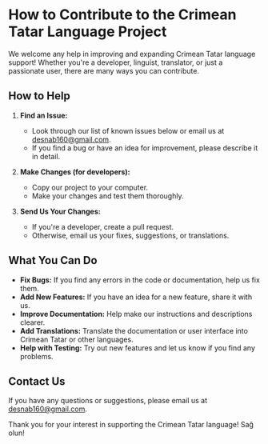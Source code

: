 # How to Contribute to the Crimean Tatar Language Project

We welcome any help in improving and expanding Crimean Tatar language support! Whether you're a developer, linguist, translator, or just a passionate user, there are many ways you can contribute.

## How to Help

1. **Find an Issue:**
   - Look through our list of known issues below or email us at desnab160@gmail.com.
   - If you find a bug or have an idea for improvement, please describe it in detail.

2. **Make Changes (for developers):**
   - Copy our project to your computer.
   - Make your changes and test them thoroughly.

3. **Send Us Your Changes:**
   - If you're a developer, create a pull request.
   - Otherwise, email us your fixes, suggestions, or translations.

## What You Can Do

* **Fix Bugs:** If you find any errors in the code or documentation, help us fix them.
* **Add New Features:** If you have an idea for a new feature, share it with us.
* **Improve Documentation:** Help make our instructions and descriptions clearer.
* **Add Translations:** Translate the documentation or user interface into Crimean Tatar or other languages.
* **Help with Testing:** Try out new features and let us know if you find any problems.

## Contact Us

If you have any questions or suggestions, please email us at desnab160@gmail.com.

Thank you for your interest in supporting the Crimean Tatar language!
Sağ olun!
